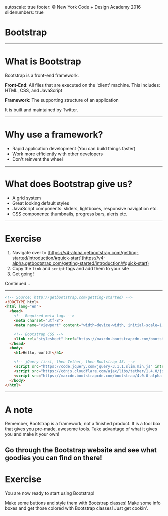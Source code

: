 autoscale: true
footer: © New York Code + Design Academy 2016
slidenumbers: true

# Bootstrap

---

# What is Bootstrap

Bootstrap is a front-end framework.

__Front-End__: All files that are executed on the 'client' machine.
This includes: HTML, CSS, and JavaScript

__Framework__: The supporting structure of an application

It is built and maintained by Twitter.


---

# Why use a framework?


- Rapid application development (You can build things faster)
- Work more efficiently with other developers
- Don't reinvent the wheel

---

# What does Bootstrap give us?

- A grid system
- Great looking default styles
- JavaScript components: sliders, lightboxes, responsive navigation etc.
- CSS components: thumbnails, progress bars, alerts etc.

---

# Exercise

1. Navigate over to [https://v4-alpha.getbootstrap.com/getting-started/introduction/#quick-start](https://v4-alpha.getbootstrap.com/getting-started/introduction/#quick-start)
2. Copy the `link` and `script` tags and add them to your site
3. Get going!

Continued...

---

```html
<!-- Source: http://getbootstrap.com/getting-started/ -->
<!DOCTYPE html>
<html lang="en">
  <head>
    <!-- Required meta tags -->
    <meta charset="utf-8">
    <meta name="viewport" content="width=device-width, initial-scale=1, shrink-to-fit=no">

    <!-- Bootstrap CSS -->
    <link rel="stylesheet" href="https://maxcdn.bootstrapcdn.com/bootstrap/4.0.0-alpha.6/css/bootstrap.min.css" integrity="sha384-rwoIResjU2yc3z8GV/NPeZWAv56rSmLldC3R/AZzGRnGxQQKnKkoFVhFQhNUwEyJ" crossorigin="anonymous">
  </head>
  <body>
    <h1>Hello, world!</h1>

    <!-- jQuery first, then Tether, then Bootstrap JS. -->
    <script src="https://code.jquery.com/jquery-3.1.1.slim.min.js" integrity="sha384-A7FZj7v+d/sdmMqp/nOQwliLvUsJfDHW+k9Omg/a/EheAdgtzNs3hpfag6Ed950n" crossorigin="anonymous"></script>
    <script src="https://cdnjs.cloudflare.com/ajax/libs/tether/1.4.0/js/tether.min.js" integrity="sha384-DztdAPBWPRXSA/3eYEEUWrWCy7G5KFbe8fFjk5JAIxUYHKkDx6Qin1DkWx51bBrb" crossorigin="anonymous"></script>
    <script src="https://maxcdn.bootstrapcdn.com/bootstrap/4.0.0-alpha.6/js/bootstrap.min.js" integrity="sha384-vBWWzlZJ8ea9aCX4pEW3rVHjgjt7zpkNpZk+02D9phzyeVkE+jo0ieGizqPLForn" crossorigin="anonymous"></script>
  </body>
</html>
```

---

# A note

Remember, Bootstrap is a framework, not a finished product. It is a tool box that gives you pre-made, awesome tools. Take advantage of what it gives you and make it your own!

Go through the Bootstrap website and see what goodies you can find on there!
---

# Exercise

You are now ready to start using Bootstrap!

Make some buttons and style them with Bootstrap classes!
Make some info boxes and get those colored with Bootstrap classes!
Just get cookin'.
